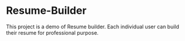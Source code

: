 # Resume-Builder
This project is a demo of Resume builder. Each individual user can build their resume for professional purpose.

